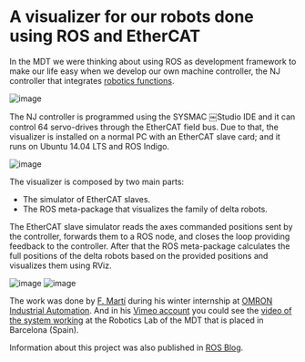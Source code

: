 # A visualizer for our robots done using ROS and EtherCAT

In the MDT we were thinking about using ROS as development framework to make our life easy when we develop our own machine controller, the NJ controller that integrates [robotics functions](http://industrial.omron.eu/en/products/catalogue/motion_and_drives/machine_automation_controllers/nj_series/nj5_robotics/default.html).

![image](https://user-images.githubusercontent.com/1392333/153720224-1dd30418-bf0c-41b3-8b62-a8193aae4ddf.png)

The NJ controller is programmed using the SYSMAC ￼Studio IDE and it can control 64 servo-drives through the EtherCAT field bus. Due to that, the visualizer is installed on a normal PC with an EtherCAT slave card; and it runs on Ubuntu 14.04 LTS and ROS Indigo.

![image](https://user-images.githubusercontent.com/1392333/153720213-e5d987a5-1c7e-482d-a337-2ca5348e5c67.png)

The visualizer is composed by two main parts:

- The simulator of EtherCAT slaves.
- The ROS meta-package that visualizes the family of delta robots.

The EtherCAT slave simulator reads the axes commanded positions sent by the controller, forwards them to a ROS node, and closes the loop providing feedback to the controller. After that the ROS meta-package calculates the full positions of the delta robots based on the provided positions and visualizes them using RViz.

![image](https://user-images.githubusercontent.com/1392333/153720236-123353b7-520e-471c-936b-ed757b87c5a6.png) ![image](https://user-images.githubusercontent.com/1392333/153720241-46ccc0de-4589-4999-81ee-a98d00211ee5.png)

The work was done by [F. Martí](https://github.com/FelipMarti) during his winter internship at [OMRON Industrial Automation](https://industrial.omron.eu). And in his [Vimeo account](https://vimeo.com/felipmarti) you could see the [video of the system working](https://vimeo.com/118338456) at the Robotics Lab of the MDT that is placed in Barcelona (Spain).

Information about this project was also published in [ROS Blog](http://www.ros.org/news/2015/04/visualizer-of-delta-robots-using-ros-and-ethercat.html).
